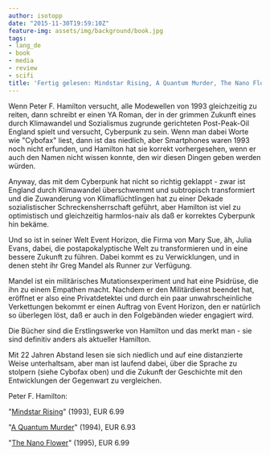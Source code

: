 ```yaml
---
author: isotopp
date: "2015-11-30T19:59:10Z"
feature-img: assets/img/background/book.jpg
tags:
- lang_de
- book
- media
- review
- scifi
title: 'Fertig gelesen: Mindstar Rising, A Quantum Murder, The Nano Flower'
---
```

Wenn Peter F. Hamilton versucht, alle Modewellen von 1993 gleichzeitig zu reiten, dann schreibt er einen YA Roman, der in der grimmen Zukunft eines durch Klimawandel und Sozialismus zugrunde gerichteten Post-Peak-Oil England spielt und versucht, Cyberpunk zu sein. Wenn man dabei Worte wie "Cybofax" liest, dann ist das niedlich, aber Smartphones waren 1993 noch nicht erfunden, und Hamilton hat sie korrekt vorhergesehen, wenn er auch den Namen nicht wissen konnte, den wir diesen Dingen geben werden würden. 

Anyway, das mit dem Cyberpunk hat nicht so richtig geklappt - zwar ist England durch Klimawandel überschwemmt und subtropisch transformiert und die Zuwanderung von Klimaflüchtlingen hat zu einer Dekade sozialistischer Schreckensherrschaft geführt, aber Hamilton ist viel zu optimistisch und gleichzeitig harmlos-naiv als daß er korrektes Cyberpunk hin bekäme.

Und so ist in seiner Welt Event Horizon, die Firma von Mary Sue, äh, Julia Evans, dabei, die postapokalyptische Welt zu transformieren und in eine bessere Zukunft zu führen. Dabei kommt es zu Verwicklungen, und in denen steht ihr Greg Mandel als Runner zur Verfügung.

Mandel ist ein militärisches Mutationsexperiment und hat eine Psidrüse, die ihn zu einem Empathen macht. Nachdem er den Militärdienst beendet hat, eröffnet er also eine Privatdetektei und durch ein paar unwahrscheinliche Verkettungen bekommt er einen Auftrag von Event Horizon, den er natürlich so überlegen löst, daß er auch in den Folgebänden wieder engagiert wird.

Die Bücher sind die Erstlingswerke von Hamilton und das merkt man - sie sind definitiv anders als aktueller Hamilton.

Mit 22 Jahren Abstand lesen sie sich niedlich und auf eine distanzierte Weise unterhaltsam, aber man ist laufend dabei, über die Sprache zu stolpern (siehe Cybofax oben) und die Zukunft der Geschichte mit den Entwicklungen der Gegenwart zu vergleichen.

Peter F. Hamilton:

"[Mindstar Rising](https://www.amazon.de/Mindstar-Rising-Mandel-Peter-Hamilton-ebook/dp/B003GK21E4)" (1993), EUR 6.99

"[A Quantum Murder](https://www.amazon.de/Quantum-Murder-Greg-Mandel-ebook/dp/B003GK21BW)" (1994), EUR 6.93

"[The Nano Flower](https://www.amazon.de/Nano-Flower-Greg-Mandel/dp/0330537814)" (1995), EUR 6.99

